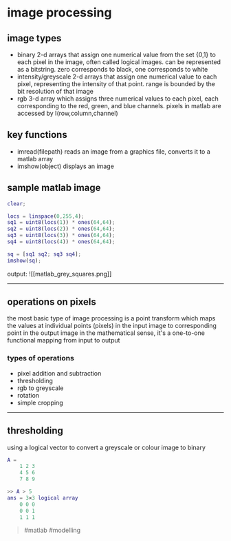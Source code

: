 # image processing
## image types
- binary
2-d arrays that assign one numerical value from the set {0,1} to each pixel in the image, often called logical images. can be represented as a bitstring.
zero corresponds to black, one corresponds to white
- intensity/greyscale
2-d arrays that assign one numerical value to each pixel, representing the intensity of that point. range is bounded by the bit resolution of that image
- rgb
3-d array which assigns three numerical values to each pixel, each corresponding to the red, green, and blue channels.
pixels in matlab are accessed by I(row,column,channel)

## key functions
- imread(filepath)
reads an image from a graphics file, converts it to a matlab array
- imshow(object)
displays an image

## sample matlab image
```matlab
clear;

locs = linspace(0,255,4);
sq1 = uint8(locs(1)) * ones(64,64);
sq2 = uint8(locs(2)) * ones(64,64);
sq3 = uint8(locs(3)) * ones(64,64);
sq4 = uint8(locs(4)) * ones(64,64);

sq = [sq1 sq2; sq3 sq4];
imshow(sq);
```

output:
![[matlab_grey_squares.png]]

---
## operations on pixels
the most basic type of image processing is a point transform which maps the values at individual points (pixels) in the input image to corresponding point in the output image
in the mathematical sense, it's a one-to-one functional mapping from input to output

### types of operations
- pixel addition and subtraction
- thresholding
- rgb to greyscale
- rotation
- simple cropping

---
## thresholding
using a logical vector to convert a greyscale or colour image to binary
```matlab
A = 
	1 2 3 
	4 5 6 
	7 8 9 

>> A > 5 
ans = 3×3 logical array 
	0 0 0 
	0 0 1 
	1 1 1
```

> #matlab #modelling 
